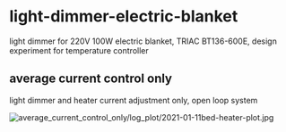 # light-dimmer-electric-blanket
light dimmer for 220V 100W electric blanket, TRIAC BT136-600E, design experiment for temperature controller

## average current control only
light dimmer and heater current adjustment only, open loop system

![average_current_control_only/log_plot/2021-01-11bed-heater-plot.jpg](average_current_control_only/log_plot/log_plot/2021-01-11bed-heater-plot.jpg)
